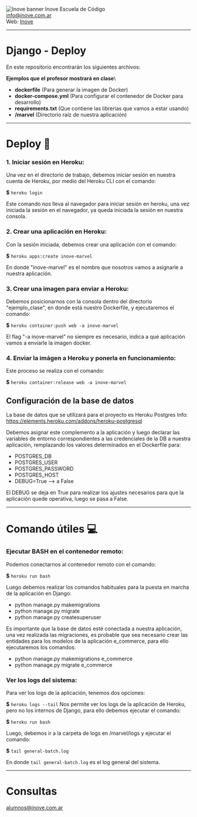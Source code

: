 ![Inove banner](inove.jpg)
Inove Escuela de Código\
info@inove.com.ar\
Web: [Inove](http://inove.com.a)

---

# Django - Deploy
En este repositorio encontrarán los siguientes archivos:

__Ejemplos que el profesor mostrará en clase__\

* **dockerfile** (Para generar la imagen de Docker)
* **docker-compose.yml** (Para configurar el contenedor de Docker para desarrollo)
* **requirements.txt** (Que contiene las librerías que vamos a estar usando)
* **/marvel** (Directorio raíz de nuestra aplicación)
---

# Deploy 🚀

### 1. Iniciar sesión en Heroku:
Una vez en el directorio de trabajo, debemos iniciar sesión en nuestra cuenta de Heroku, por medio del Heroku CLI con el comando:

**$** `heroku login`

Este comando nos lleva al navegador para iniciar sesión en heroku, una vez iniciada la sesión en el navegador, ya queda iniciada la sesión en nuestra consola.

### 2. Crear una aplicación en Heroku:
Con la sesión iniciada, debemos crear una aplicación con el comando:

**$** `heroku apps:create inove-marvel`

En donde "inove-marvel" es el nombre que nosotros vamos a asignarle a nuestra aplicación.

### 3. Crear una imagen para enviar a Heroku:
Debemos posicionarnos con la consola dentro del directorio "ejemplo_clase", en donde está nuestro Dockerfile, y ejecutaremos el comando:

**$** `heroku container:push web -a inove-marvel`

El flag "-a inove-marvel" no siempre es necesario, indica a qué aplicación vamos a enviarle la imagen docker.

### 4. Enviar la imágen a Heroku y ponerla en funcionamiento:
Este proceso se realiza con el comando:

**$** `heroku container:release web -a inove-marvel`

## Configuración de la base de datos

La base de datos que se utilizará para el proyecto es Heroku Postgres 
Info:
https://elements.heroku.com/addons/heroku-postgresql

Debemos asignar este complemento a la aplicación y luego declarar las variables de entorno correspondientes a las credenciales de la DB a nuestra aplicación, remplazando los valores determinados en el Dockerfile para:

* POSTGRES_DB
* POSTGRES_USER
* POSTGRES_PASSWORD
* POSTGRES_HOST
* DEBUG=True --> a False

El DEBUG se deja en True para realizar los ajustes necesarios para que la aplicación quede operativa, luego se pasa a False.

---

# Comando útiles 💻

### Ejecutar BASH en el contenedor remoto:
Podemos conectarnos al contenedor remoto con el comando:

**$** `heroku run bash`

Luego debemos realizar los comandos habituales para la puesta en marcha de la aplicación en Django:

* python manage.py makemigrations
* python manage.py migrate
* python manage.py createsuperuser

Es importante que la base de datos esté conectada a nuestra aplicación, una vez realizada las migraciones, es probable que sea necesario crear las entidades para los modelos de la aplicación e_commerce, para ello ejecutaremos los comandos:

* python manage.py makemigrations e_commerce
* python manage.py migrate  e_commerce

### Ver los logs del sistema:
Para ver los logs de la aplicación, tenemos dos opciones:

**$** `heroku logs --tail`
Nos permite ver los logs de la aplicación de Heroku, pero no los internos de Django, para ello debemos ejecutar el comando:

**$** `heroku run bash`

Luego, debemos ir a la carpeta de logs en /marvel/logs y ejecutar el comando:

**$** `tail general-batch.log`

En donde `tail general-batch.log` es el log general del sistema.

---
# Consultas
alumnos@inove.com.ar